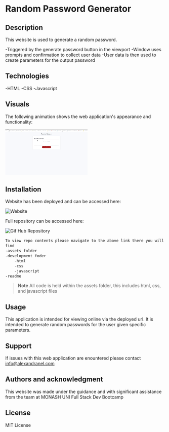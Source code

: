 # Random Password Generator

## Description

This website is used to generate a random password. 

-Triggered by the generate password button in the viewport
-Window uses prompts and confirmation to collect user data
-User data is then used to create parameters for the output password


## Technologies


-HTML
-CSS
-Javascript 


## Visuals

The following animation shows the web application's appearance and functionality:

![Functionality Gif](./Assets/screen%20record%20generate%20password.gif)


## Installation

Website has been deployed and can be accessed here:

![Website](https://alexandranel.github.io/RandomPasswordGenerator/)

Full repository can be accessed here:

![Gif Hub Repository](https://github.com/AlexandraNel/RandomPasswordGenerator)

```
To view repo contents please navigate to the above link there you will find
-assets folder
-development foder
    -html
    -css
    -javascript
-readme

```

>**Note** All code is held within the assets folder, this includes html, css, and javascript files

## Usage

This application is intended for viewing online via the deployed url. It is intended to generate random passwords for the user given specific parameters.

## Support

If issues with this web application are enountered please contact info@alexandranel.com

## Authors and acknowledgment

This website was made under the guidance and with significant assistance from the team at MONASH UNI Full Stack Dev Bootcamp

## License

MIT License